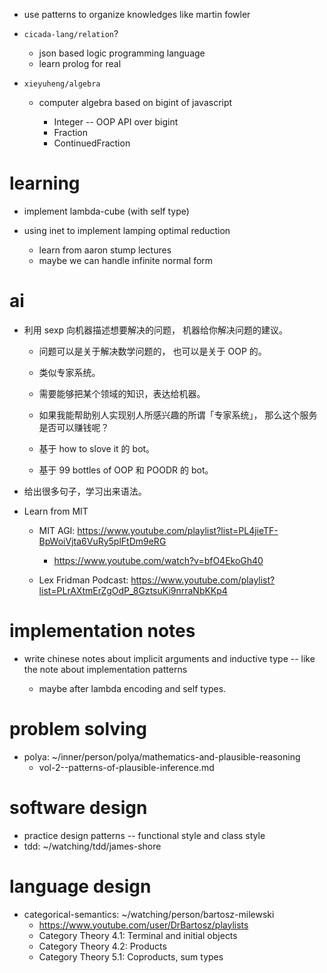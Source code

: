 - use patterns to organize knowledges like martin fowler

- `cicada-lang/relation`?

  - json based logic programming language
  - learn prolog for real

- `xieyuheng/algebra`

  - computer algebra based on bigint of javascript

    - Integer -- OOP API over bigint
    - Fraction
    - ContinuedFraction

# learning

- implement lambda-cube (with self type)

- using inet to implement lamping optimal reduction
  - learn from aaron stump lectures
  - maybe we can handle infinite normal form

# ai

- 利用 sexp 向机器描述想要解决的问题，
  机器给你解决问题的建议。

  - 问题可以是关于解决数学问题的，
    也可以是关于 OOP 的。

  - 类似专家系统。

  - 需要能够把某个领域的知识，表达给机器。

  - 如果我能帮助别人实现别人所感兴趣的所谓「专家系统」，
    那么这个服务是否可以赚钱呢？

  - 基于 how to slove it 的 bot。

  - 基于 99 bottles of OOP 和 POODR 的 bot。

- 给出很多句子，学习出来语法。

- Learn from MIT

  - MIT AGI: https://www.youtube.com/playlist?list=PL4jieTF-BpWoiVjta6VuRy5plFtDm9eRG
    - https://www.youtube.com/watch?v=bfO4EkoGh40

  - Lex Fridman Podcast: https://www.youtube.com/playlist?list=PLrAXtmErZgOdP_8GztsuKi9nrraNbKKp4

# implementation notes

- write chinese notes about implicit arguments and inductive type -- like the note about implementation patterns

  - maybe after lambda encoding and self types.

# problem solving

- polya: ~/inner/person/polya/mathematics-and-plausible-reasoning
  - vol-2--patterns-of-plausible-inference.md

# software design

- practice design patterns -- functional style and class style
- tdd: ~/watching/tdd/james-shore

# language design

- categorical-semantics: ~/watching/person/bartosz-milewski
  - https://www.youtube.com/user/DrBartosz/playlists
  - Category Theory 4.1: Terminal and initial objects
  - Category Theory 4.2: Products
  - Category Theory 5.1: Coproducts, sum types
